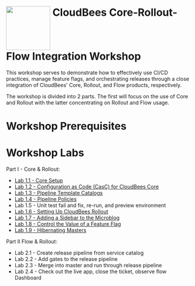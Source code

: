 # <img src="https://mms.businesswire.com/media/20191204005250/en/760213/23/Logo_-_Stacked_-_Full_Color%402x.jpg" width="120" align="top"> CloudBees Core-Rollout-Flow Integration Workshop
This workshop serves to demonstrate how to  effectively use CI/CD practices, manage feature flags, and orchestrating releases through a close integration of CloudBees' Core, Rollout, and Flow products, respectively.

The workshop is divided into 2 parts. The first will focus on the use of Core and Rollout with the latter concentrating on Rollout and Flow usage.

# Workshop Prerequisites

# Workshop Labs
Part I - Core & Rollout:
 * [Lab 1.1 - Core Setup](labs/core-workshop-setup/workshop-setup.md)
 * [Lab 1.2 - Configuration as Code (CasC) for CloudBees Core](labs/core-casc/core-casc.md)
 * [Lab 1.3 - Pipeline Template Catalogs](labs/pipeline-template-catalog/pipeline-template-catalog.md)
 * [Lab 1.4 - Pipeline Policies](labs/pipeline-policies/pipeline-policies.md)
 * Lab 1.5 - Unit test fail and fix, re-run, and preview environment
 * [Lab 1.6 - Setting Up CloudBees Rollout](labs/rolloutSetup/rolloutSetup.md)
 * [Lab 1.7 - Adding a Sidebar to the Microblog](labs/rolloutFeature/rolloutFeature.md)
 * [Lab 1.8 - Control the Value of a Feature Flag](labs/rolloutExperiment/rolloutExperiment.md)
 * [Lab 1.9 - Hibernating Masters](labs/hibernating-masters/hibernating-masters.md)

Part II Flow & Rollout:
 * Lab 2.1 - Create release pipeline from service catalog
 * Lab 2.2 - Add gates to the release pipeline
 * Lab 2.3 - Merge into master and run through release pipeline
 * Lab 2.4 - Check out the live app, close the ticket, observe flow Dashboard
